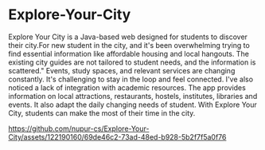 # Explore-Your-City
Explore Your City is a Java-based  web  designed for students to discover their city.For new student in the city, and it's been overwhelming trying to find essential information like affordable housing and local hangouts. The existing city guides are not tailored to student needs, and the information is scattered."
Events, study spaces, and relevant services are changing constantly. It's challenging to stay in the loop and feel connected. I've also noticed a lack of integration with academic resources. The app provides information on local attractions, restaurants, hostels, institutes, libraries and events. It also adapt the daily changing needs of student. With Explore Your City, students can make the most of their time in the city.

https://github.com/nupur-cs/Explore-Your-City/assets/122190160/69de46c2-73ad-48ed-b928-5b2f7f5a0f76




